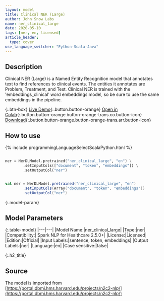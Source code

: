 ```yaml
---
layout: model
title: Clinical NER (Large)
author: John Snow Labs
name: ner_clinical_large
date: 2020-05-10
tags: [ner, en, licensed]
article_header:
  type: cover
use_language_switcher: "Python-Scala-Java"
---
```


## Description
Clinical NER (Large) is a Named Entity Recognition model that annotates text to find references to clinical events. The entities it annotates are Problem, Treatment, and Test. Clinical NER is trained with the 'embeddings_clinical' word embeddings model, so be sure to use the same embeddings in the pipeline.

{:.btn-box}
[Live Demo](https://demo.johnsnowlabs.com/healthcare/NER_EVENTS_CLINICAL){:.button.button-orange}
[Open in Colab](https://colab.research.google.com/github/JohnSnowLabs/spark-nlp-workshop/blob/master/tutorials/streamlit_notebooks/healthcare/NER_EVENTS_CLINICAL.ipynb){:.button.button-orange.button-orange-trans.co.button-icon}
[Download](https://s3.amazonaws.com/auxdata.johnsnowlabs.com/clinical/models/ner_large_clinical_en_2.5.0_2.4_1590021302624.zip){:.button.button-orange.button-orange-trans.arr.button-icon}

## How to use 

<div class="tabs-box" markdown="1">

{% include programmingLanguageSelectScalaPython.html %}

```python

ner = NerDLModel.pretrained("ner_clinical_large", "en") \
        .setInputCols(["document", "token", "embeddings"]) \
        .setOutputCol("ner")
```

```scala

val ner = NerDLModel.pretrained("ner_clinical_large", "en")
        .setInputCols(Array("document", "token", "embeddings"))
        .setOutputCol("ner")
```

</div>

{:.model-param}
## Model Parameters

{:.table-model}
|---|---|
|Model Name:|ner_clinical_large|
|Type:|ner|
|Compatibility:| Spark NLP for Healthcare 2.5.0+|
|License:|Licensed|
|Edition:|Official|
|Input Labels:|sentence, token, embeddings|
|Output Labels:|ner|
|Language:|en|
|Case sensitive:|false|


{:.h2_title}
## Source
The model is imported from [https://portal.dbmi.hms.harvard.edu/projects/n2c2-nlp/](https://portal.dbmi.hms.harvard.edu/projects/n2c2-nlp/)